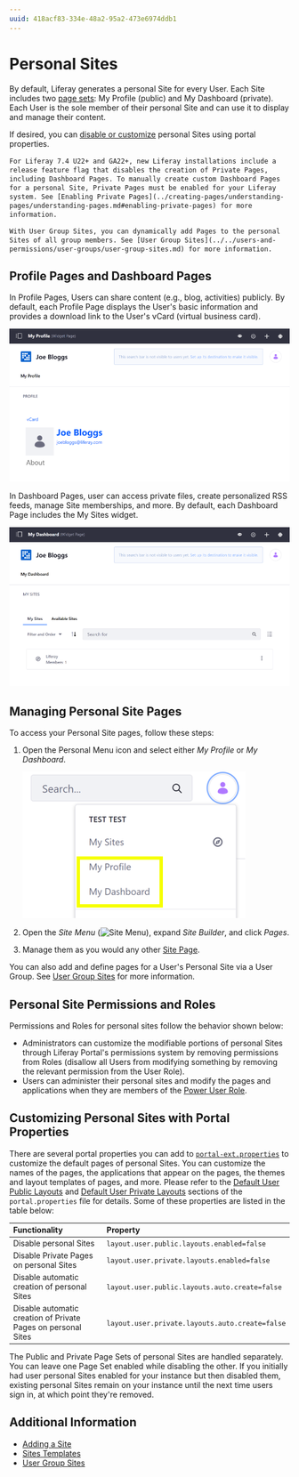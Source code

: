 ```yaml
---
uuid: 418acf83-334e-48a2-95a2-473e6974ddb1
---
```

# Personal Sites

By default, Liferay generates a personal Site for every User. Each Site includes two [page sets](../creating-pages/understanding-pages/understanding-pages.md#page-sets): My Profile (public) and My Dashboard (private). Each User is the sole member of their personal Site and can use it to display and manage their content.

If desired, you can [disable or customize](#customizing-personal-sites-with-portal-properties) personal Sites using portal properties.

```{important}
For Liferay 7.4 U22+ and GA22+, new Liferay installations include a release feature flag that disables the creation of Private Pages, including Dashboard Pages. To manually create custom Dashboard Pages for a personal Site, Private Pages must be enabled for your Liferay system. See [Enabling Private Pages](../creating-pages/understanding-pages/understanding-pages.md#enabling-private-pages) for more information.
```

```{tip}
With User Group Sites, you can dynamically add Pages to the personal Sites of all group members. See [User Group Sites](../../users-and-permissions/user-groups/user-group-sites.md) for more information.
```

## Profile Pages and Dashboard Pages

In Profile Pages, Users can share content (e.g., blog, activities) publicly. By default, each Profile Page displays the User's basic information and provides a download link to the User's vCard (virtual business card).

![The Profile page displays public info for other users to view.](./personal-sites/images/01.png)

In Dashboard Pages, user can access private files, create personalized RSS feeds, manage Site memberships, and more. By default, each Dashboard Page includes the My Sites widget.

![The Dashboard page displays private information that's just for you to view.](./personal-sites/images/02.png)

## Managing Personal Site Pages

To access your Personal Site pages, follow these steps:

1. Open the Personal Menu icon and select either *My Profile* or *My Dashboard*.

    ![You access your Personal Site pages from the Personal Menu.](./personal-sites/images/03.png)

1. Open the *Site Menu* (![Site Menu](../../images/icon-product-menu.png)), expand *Site Builder*, and click *Pages*.

1. Manage them as you would any other [Site Page](../creating-pages/understanding-pages/understanding-pages.md).

You can also add and define pages for a User's Personal Site via a User Group. See [User Group Sites](../../users-and-permissions/user-groups/user-group-sites.md) for more information.

## Personal Site Permissions and Roles

Permissions and Roles for personal sites follow the behavior shown below:

- Administrators can customize the modifiable portions of personal Sites through Liferay Portal's permissions system by removing permissions from Roles (disallow all Users from modifying something by removing the relevant permission from the User Role).
- Users can administer their personal sites and modify the pages and applications when they are members of the [Power User Role](../../users-and-permissions/roles-and-permissions/default-roles-reference.md#regular-roles).

## Customizing Personal Sites with Portal Properties

There are several portal properties you can add to [`portal-ext.properties`](../../installation-and-upgrades/reference/portal-properties.md) to customize the default pages of personal Sites. You can customize the names of the pages, the applications that appear on the pages, the themes and layout templates of pages, and more. Please refer to the [Default User Public Layouts](https://learn.liferay.com/reference/latest/en/dxp/propertiesdoc/portal.properties.html#Default%20User%20Public%20Layouts) and [Default User Private Layouts](https://learn.liferay.com/reference/latest/en/dxp/propertiesdoc/portal.properties.html#Default%20User%20Private%20Layouts) sections of the `portal.properties` file for details. Some of these properties are listed in the table below:

| Functionality | Property |
| :--- | :--- |
| Disable personal Sites | `layout.user.public.layouts.enabled=false`
| Disable Private Pages on personal Sites | `layout.user.private.layouts.enabled=false` |
| Disable automatic creation of personal Sites | `layout.user.public.layouts.auto.create=false`
| Disable automatic creation of Private Pages on personal Sites | `layout.user.private.layouts.auto.create=false` |

The Public and Private Page Sets of personal Sites are handled separately. You can leave one Page Set enabled while disabling the other. If you initially had user personal Sites enabled for your instance but then disabled them, existing personal Sites remain on your instance until the next time users sign in, at which point they're removed.

## Additional Information

- [Adding a Site](./adding-a-site.md)
- [Sites Templates](./site-templates.md)
- [User Group Sites](../../users-and-permissions/user-groups/user-group-sites.md)
